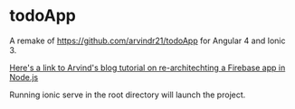 todoApp
=======

A remake of https://github.com/arvindr21/todoApp for Angular 4 and Ionic 3.

[Here's a link to Arvind's blog tutorial on re-architechting a Firebase app in Node.js](http://thejackalofjavascript.com/re-architecting-a-firebase-app-in-node)

Running ionic serve in the root directory will launch the project.